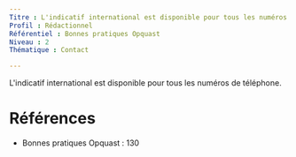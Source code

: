 ```yaml
---
Titre : L'indicatif international est disponible pour tous les numéros de téléphone.
Profil : Rédactionnel
Référentiel : Bonnes pratiques Opquast
Niveau : 2
Thématique : Contact

---
```

L'indicatif international est disponible pour tous les numéros de téléphone.

# Références

*   Bonnes pratiques Opquast : 130